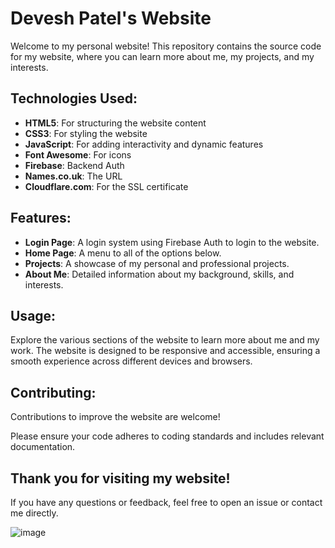 # Devesh Patel's Website

Welcome to my personal website! This repository contains the source code for my website, where you can learn more about me, my projects, and my interests.

## Technologies Used:
- **HTML5**: For structuring the website content
- **CSS3**: For styling the website
- **JavaScript**: For adding interactivity and dynamic features
- **Font Awesome**: For icons
- **Firebase**: Backend Auth
- **Names.co.uk**: The URL
- **Cloudflare.com**: For the SSL certificate

## Features:
- **Login Page**: A login system using Firebase Auth to login to the website.
- **Home Page**: A menu to all of the options below.
- **Projects**: A showcase of my personal and professional projects.
- **About Me**: Detailed information about my background, skills, and interests.

## Usage:
Explore the various sections of the website to learn more about me and my work. 
The website is designed to be responsive and accessible, ensuring a smooth experience across different devices and browsers.

## Contributing:
Contributions to improve the website are welcome! 

Please ensure your code adheres to coding standards and includes relevant documentation.

## Thank you for visiting my website!
If you have any questions or feedback, feel free to open an issue or contact me directly.

![image](https://github.com/D3v3shPat3l/Devesh-website/assets/171942470/65634830-2ef6-4aa1-98b3-9662c3e51cf6)


